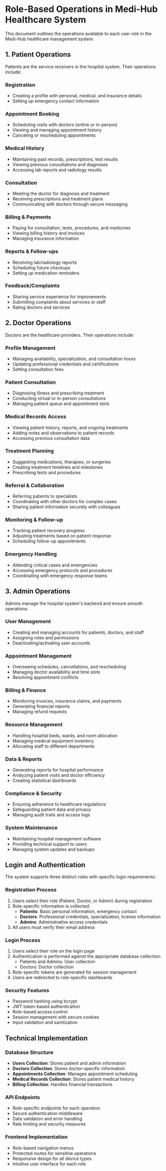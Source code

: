 # Role-Based Operations in Medi-Hub Healthcare System

This document outlines the operations available to each user role in the Medi-Hub healthcare management system.

## 1. Patient Operations

Patients are the service receivers in the hospital system. Their operations include:

### Registration
- Creating a profile with personal, medical, and insurance details
- Setting up emergency contact information

### Appointment Booking
- Scheduling visits with doctors (online or in-person)
- Viewing and managing appointment history
- Canceling or rescheduling appointments

### Medical History
- Maintaining past records, prescriptions, test results
- Viewing previous consultations and diagnoses
- Accessing lab reports and radiology results

### Consultation
- Meeting the doctor for diagnosis and treatment
- Receiving prescriptions and treatment plans
- Communicating with doctors through secure messaging

### Billing & Payments
- Paying for consultation, tests, procedures, and medicines
- Viewing billing history and invoices
- Managing insurance information

### Reports & Follow-ups
- Receiving lab/radiology reports
- Scheduling future checkups
- Setting up medication reminders

### Feedback/Complaints
- Sharing service experience for improvements
- Submitting complaints about services or staff
- Rating doctors and services

## 2. Doctor Operations

Doctors are the healthcare providers. Their operations include:

### Profile Management
- Managing availability, specialization, and consultation hours
- Updating professional credentials and certifications
- Setting consultation fees

### Patient Consultation
- Diagnosing illness and prescribing treatment
- Conducting virtual or in-person consultations
- Managing patient queue and appointment slots

### Medical Records Access
- Viewing patient history, reports, and ongoing treatments
- Adding notes and observations to patient records
- Accessing previous consultation data

### Treatment Planning
- Suggesting medications, therapies, or surgeries
- Creating treatment timelines and milestones
- Prescribing tests and procedures

### Referral & Collaboration
- Referring patients to specialists
- Coordinating with other doctors for complex cases
- Sharing patient information securely with colleagues

### Monitoring & Follow-up
- Tracking patient recovery progress
- Adjusting treatments based on patient response
- Scheduling follow-up appointments

### Emergency Handling
- Attending critical cases and emergencies
- Accessing emergency protocols and procedures
- Coordinating with emergency response teams

## 3. Admin Operations

Admins manage the hospital system's backend and ensure smooth operations:

### User Management
- Creating and managing accounts for patients, doctors, and staff
- Assigning roles and permissions
- Deactivating/activating user accounts

### Appointment Management
- Overseeing schedules, cancellations, and rescheduling
- Managing doctor availability and time slots
- Resolving appointment conflicts

### Billing & Finance
- Monitoring invoices, insurance claims, and payments
- Generating financial reports
- Managing refund requests

### Resource Management
- Handling hospital beds, wards, and room allocation
- Managing medical equipment inventory
- Allocating staff to different departments

### Data & Reports
- Generating reports for hospital performance
- Analyzing patient visits and doctor efficiency
- Creating statistical dashboards

### Compliance & Security
- Ensuring adherence to healthcare regulations
- Safeguarding patient data and privacy
- Managing audit trails and access logs

### System Maintenance
- Maintaining hospital management software
- Providing technical support to users
- Managing system updates and backups

## Login and Authentication

The system supports three distinct roles with specific login requirements:

### Registration Process
1. Users select their role (Patient, Doctor, or Admin) during registration
2. Role-specific information is collected:
   - **Patients**: Basic personal information, emergency contact
   - **Doctors**: Professional credentials, specialization, license information
   - **Admins**: Administrative access credentials
3. All users must verify their email address

### Login Process
1. Users select their role on the login page
2. Authentication is performed against the appropriate database collection:
   - Patients and Admins: User collection
   - Doctors: Doctor collection
3. Role-specific tokens are generated for session management
4. Users are redirected to role-specific dashboards

### Security Features
- Password hashing using bcrypt
- JWT token-based authentication
- Role-based access control
- Session management with secure cookies
- Input validation and sanitization

## Technical Implementation

### Database Structure
- **Users Collection**: Stores patient and admin information
- **Doctors Collection**: Stores doctor-specific information
- **Appointments Collection**: Manages appointment scheduling
- **Medical Records Collection**: Stores patient medical history
- **Billing Collection**: Handles financial transactions

### API Endpoints
- Role-specific endpoints for each operation
- Secure authentication middleware
- Data validation and error handling
- Rate limiting and security measures

### Frontend Implementation
- Role-based navigation menus
- Protected routes for sensitive operations
- Responsive design for all device types
- Intuitive user interface for each role